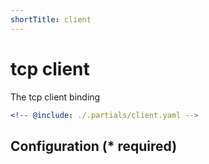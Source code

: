 ```yaml
---
shortTitle: client
---
```


# tcp client

The tcp client binding

```yaml {3}
<!-- @include: ./.partials/client.yaml -->
```

## Configuration (\* required)

<!-- @include: ./.partials/options.md -->
<!-- @include: ./.partials/routes.md -->
<!-- @include: ../.partials/telemetry.md -->
